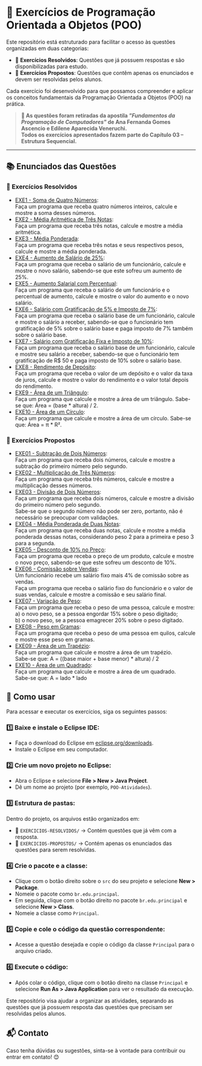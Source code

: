 # 📘 Exercícios de Programação Orientada a Objetos (POO)

Este repositório está estruturado para facilitar o acesso às questões organizadas em duas categorias:

- 📖 **Exercícios Resolvidos**: Questões que já possuem respostas e são disponibilizadas para estudo.
- 📝 **Exercícios Propostos**: Questões que contêm apenas os enunciados e devem ser resolvidas pelos alunos.

Cada exercício foi desenvolvido para que possamos compreender e aplicar os conceitos fundamentais da Programação Orientada a Objetos (POO) na prática.

> **📌 As questões foram retiradas da apostila _"Fundamentos da Programação de Computadores"_ de Ana Fernanda Gomes Ascencio e Edilene Aparecida Veneruchi.  
> Todos os exercícios apresentados fazem parte do Capítulo 03 – Estrutura Sequencial.**

---
## 📚 Enunciados das Questões

### 📖 Exercícios Resolvidos
- [EXE1 - Soma de Quatro Números](EXERCICIOS-RESOLVIDOS/Q1/src/br/edu/principal/Principal.java):  
  Faça um programa que receba quatro números inteiros, calcule e mostre a soma desses números.
- [EXE2 - Média Aritmética de Três Notas](EXERCICIOS-RESOLVIDOS/Q2/src/br/edu/principal/Principal.java):    
  Faça um programa que receba três notas, calcule e mostre a média aritmética.
- [EXE3 - Média Ponderada](EXERCICIOS-RESOLVIDOS/Q3/src/br/edu/principal/Principal.java):  
  Faça um programa que receba três notas e seus respectivos pesos, calcule e mostre a média ponderada.
- [EXE4 - Aumento de Salário de 25%](EXERCICIOS-RESOLVIDOS/Q4/src/br/edu/principal/Principal.java):  
  Faça um programa que receba o salário de um funcionário, calcule e mostre o novo salário, sabendo-se que este sofreu um aumento de 25%.
- [EXE5 - Aumento Salarial com Percentual](EXERCICIOS-RESOLVIDOS/Q5/src/br/edu/principal/Principal.java):  
  Faça um programa que receba o salário de um funcionário e o percentual de aumento, calcule e mostre o valor do aumento e o novo salário.
- [EXE6 - Salário com Gratificação de 5% e Imposto de 7%](EXERCICIOS-RESOLVIDOS/Q6/src/br/edu/principal/Principal.java):  
  Faça um programa que receba o salário base de um funcionário, calcule e mostre o salário a receber, sabendo-se que o funcionário tem gratificação de 5% sobre o salário base
  e paga imposto de 7% também sobre o salário base.
- [EXE7 - Salário com Gratificação Fixa e Imposto de 10%](EXERCICIOS-RESOLVIDOS/Q7/src/br/edu/principal/Principal.java):  
  Faça um programa que receba o salário base de um funcionário, calcule e mostre seu salário a receber, sabendo-se que o funcionário tem gratificação de R$ 50 e paga imposto de 10% sobre o salário base.
- [EXE8 - Rendimento de Depósito](EXERCICIOS-RESOLVIDOS/Q8/src/br/edu/principal/Principal.java):  
  Faça um programa que receba o valor de um depósito e o valor da taxa de juros, calcule e mostre o valor do rendimento e o valor total depois do rendimento.
- [EXE9 - Área de um Triângulo](EXERCICIOS-RESOLVIDOS/Q9/src/br/edu/principal/Principal.java):  
  Faça um programa que calcule e mostre a área de um triângulo. Sabe-se que: Área = (base * altura) / 2.
- [EXE10 - Área de um Círculo](EXERCICIOS-RESOLVIDOS/Q10/src/br/edu/principal/Principal.java):  
  Faça um programa que calcule e mostre a área de um círculo. Sabe-se que: Área = π * R².


### 📝 Exercícios Propostos

- [EXE01 - Subtração de Dois Números](EXERCICIOS-PROPOSTOS/Q1/src/br/edu/principal/Principal.java):  
  Faça um programa que receba dois números, calcule e mostre a subtração do primeiro número pelo segundo.
- [EXE02 - Multiplicação de Três Números](EXERCICIOS-PROPOSTOS/Q2/src/br/edu/principal/Principal.java):  
  Faça um programa que receba três números, calcule e mostre a multiplicação desses números.
- [EXE03 - Divisão de Dois Números](EXERCICIOS-PROPOSTOS/Q3/src/br/edu/principal/Principal.java):  
  Faça um programa que receba dois números, calcule e mostre a divisão do primeiro número pelo segundo.  
  Sabe-se que o segundo número não pode ser zero, portanto, não é necessário se preocupar com validações.
- [EXE04 - Média Ponderada de Duas Notas](EXERCICIOS-PROPOSTOS/Q4/src/br/edu/principal/Principal.java):  
  Faça um programa que receba duas notas, calcule e mostre a média ponderada dessas notas, considerando peso 2 para a primeira e peso 3 para a segunda.
- [EXE05 - Desconto de 10% no Preço](EXERCICIOS-PROPOSTOS/Q5/src/br/edu/principal/Principal.java):  
  Faça um programa que receba o preço de um produto, calcule e mostre o novo preço, sabendo-se que este sofreu um desconto de 10%.
- [EXE06 - Comissão sobre Vendas](EXERCICIOS-PROPOSTOS/Q6/src/br/edu/principal/Principal.java):  
  Um funcionário recebe um salário fixo mais 4% de comissão sobre as vendas.  
  Faça um programa que receba o salário fixo do funcionário e o valor de suas vendas, calcule e mostre a comissão e seu salário final.
- [EXE07 - Variação de Peso](EXERCICIOS-PROPOSTOS/Q7/src/br/edu/principal/Principal.java):  
  Faça um programa que receba o peso de uma pessoa, calcule e mostre:  
  a) o novo peso, se a pessoa engordar 15% sobre o peso digitado;  
  b) o novo peso, se a pessoa emagrecer 20% sobre o peso digitado.
- [EXE08 - Peso em Gramas](EXERCICIOS-PROPOSTOS/Q8/src/br/edu/principal/Principal.java):  
  Faça um programa que receba o peso de uma pessoa em quilos, calcule e mostre esse peso em gramas.
- [EXE09 - Área de um Trapézio](EXERCICIOS-PROPOSTOS/Q9/src/br/edu/principal/Principal.java):  
  Faça um programa que calcule e mostre a área de um trapézio.  
  Sabe-se que: A = ((base maior + base menor) * altura) / 2
- [EXE10 - Área de um Quadrado](EXERCICIOS-PROPOSTOS/Q10/src/br/edu/principal/Principal.java):  
  Faça um programa que calcule e mostre a área de um quadrado.  
  Sabe-se que: A = lado * lado

## 🚀 Como usar
Para acessar e executar os exercícios, siga os seguintes passos:

### 1️⃣ Baixe e instale o Eclipse IDE:
- Faça o download do Eclipse em [eclipse.org/downloads](https://www.eclipse.org/downloads/).
- Instale o Eclipse em seu computador.

### 2️⃣ Crie um novo projeto no Eclipse:
- Abra o Eclipse e selecione **File > New > Java Project**.
- Dê um nome ao projeto (por exemplo, `POO-Atividades`).

### 3️⃣ Estrutura de pastas:
Dentro do projeto, os arquivos estão organizados em:
- 📂 `EXERCICIOS-RESOLVIDOS/` → Contém questões que já vêm com a resposta.
- 📂 `EXERCICIOS-PROPOSTOS/` → Contém apenas os enunciados das questões para serem resolvidas.

### 4️⃣ Crie o pacote e a classe:
- Clique com o botão direito sobre o `src` do seu projeto e selecione **New > Package**.
- Nomeie o pacote como `br.edu.principal`.
- Em seguida, clique com o botão direito no pacote `br.edu.principal` e selecione **New > Class**.
- Nomeie a classe como `Principal`.

### 5️⃣ Copie e cole o código da questão correspondente:
- Acesse a questão desejada e copie o código da classe `Principal` para o arquivo criado.

### 6️⃣ Execute o código:
- Após colar o código, clique com o botão direito na classe `Principal` e selecione **Run As > Java Application** para ver o resultado da execução.

Este repositório visa ajudar a organizar as atividades, separando as questões que já possuem resposta das questões que precisam ser resolvidas pelos alunos.

## 📬 Contato
Caso tenha dúvidas ou sugestões, sinta-se à vontade para contribuir ou entrar em contato! 😊

